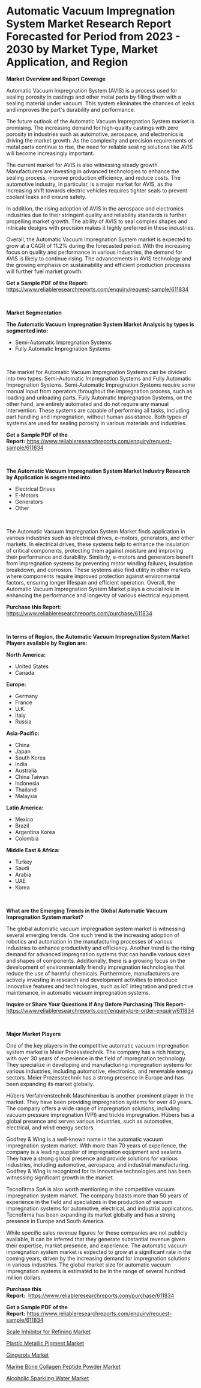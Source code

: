 <p><h1>Automatic Vacuum Impregnation System Market Research Report Forecasted for Period from 2023 -  2030 by Market Type, Market Application, and Region</h1></p><p><strong>Market Overview and Report Coverage</strong></p>
<p><p>Automatic Vacuum Impregnation System (AVIS) is a process used for sealing porosity in castings and other metal parts by filling them with a sealing material under vacuum. This system eliminates the chances of leaks and improves the part's durability and performance.</p><p>The future outlook of the Automatic Vacuum Impregnation System market is promising. The increasing demand for high-quality castings with zero porosity in industries such as automotive, aerospace, and electronics is driving the market growth. As the complexity and precision requirements of metal parts continue to rise, the need for reliable sealing solutions like AVIS will become increasingly important.</p><p>The current market for AVIS is also witnessing steady growth. Manufacturers are investing in advanced technologies to enhance the sealing process, improve production efficiency, and reduce costs. The automotive industry, in particular, is a major market for AVIS, as the increasing shift towards electric vehicles requires tighter seals to prevent coolant leaks and ensure safety.</p><p>In addition, the rising adoption of AVIS in the aerospace and electronics industries due to their stringent quality and reliability standards is further propelling market growth. The ability of AVIS to seal complex shapes and intricate designs with precision makes it highly preferred in these industries.</p><p>Overall, the Automatic Vacuum Impregnation System market is expected to grow at a CAGR of 11.2% during the forecasted period. With the increasing focus on quality and performance in various industries, the demand for AVIS is likely to continue rising. The advancements in AVIS technology and the growing emphasis on sustainability and efficient production processes will further fuel market growth.</p></p>
<p><strong>Get a Sample PDF of the Report:</strong> <a href="https://www.reliableresearchreports.com/enquiry/request-sample/611834">https://www.reliableresearchreports.com/enquiry/request-sample/611834</a></p>
<p>&nbsp;</p>
<p><strong>Market Segmentation</strong></p>
<p><strong>The Automatic Vacuum Impregnation System Market Analysis by types is segmented into:</strong></p>
<p><ul><li>Semi-Automatic Impregnation Systems</li><li>Fully Automatic Impregnation Systems</li></ul></p>
<p>&nbsp;</p>
<p><p>The market for Automatic Vacuum Impregnation Systems can be divided into two types: Semi-Automatic Impregnation Systems and Fully Automatic Impregnation Systems. Semi-Automatic Impregnation Systems require some manual input from operators throughout the impregnation process, such as loading and unloading parts. Fully Automatic Impregnation Systems, on the other hand, are entirely automated and do not require any manual intervention. These systems are capable of performing all tasks, including part handling and impregnation, without human assistance. Both types of systems are used for sealing porosity in various materials and industries.</p></p>
<p><strong>Get a Sample PDF of the Report:</strong>&nbsp;<a href="https://www.reliableresearchreports.com/enquiry/request-sample/611834">https://www.reliableresearchreports.com/enquiry/request-sample/611834</a></p>
<p>&nbsp;</p>
<p><strong>The Automatic Vacuum Impregnation System Market Industry Research by Application is segmented into:</strong></p>
<p><ul><li>Electrical Drives</li><li>E-Motors</li><li>Generators</li><li>Other</li></ul></p>
<p>&nbsp;</p>
<p><p>The Automatic Vacuum Impregnation System Market finds application in various industries such as electrical drives, e-motors, generators, and other markets. In electrical drives, these systems help to enhance the insulation of critical components, protecting them against moisture and improving their performance and durability. Similarly, e-motors and generators benefit from impregnation systems by preventing motor winding failures, insulation breakdown, and corrosion. These systems also find utility in other markets where components require improved protection against environmental factors, ensuring longer lifespan and efficient operation. Overall, the Automatic Vacuum Impregnation System Market plays a crucial role in enhancing the performance and longevity of various electrical equipment.</p></p>
<p><strong>Purchase this Report:</strong>&nbsp; <a href="https://www.reliableresearchreports.com/purchase/611834">https://www.reliableresearchreports.com/purchase/611834</a></p>
<p>&nbsp;</p>
<p><strong>In terms of Region, the Automatic Vacuum Impregnation System Market Players available by Region are:</strong></p>
<p>
    <p> <strong> North America: </strong>
        <ul>
            <li>United States</li>
            <li>Canada</li>
        </ul>
        </p> 
    <p> <strong> Europe: </strong>
        <ul>
            <li>Germany</li>
            <li>France</li>
            <li>U.K.</li>
            <li>Italy</li>
            <li>Russia</li>
        </ul>
        </p> 
    <p> <strong> Asia-Pacific: </strong>
        <ul>
            <li>China</li>
            <li>Japan</li>
            <li>South Korea</li>
            <li>India</li>
            <li>Australia</li>
            <li>China Taiwan</li>
            <li>Indonesia</li>
            <li>Thailand</li>
            <li>Malaysia</li>
        </ul>
        </p> 
    <p> <strong> Latin America: </strong>
        <ul>
            <li>Mexico</li>
            <li>Brazil</li>
            <li>Argentina Korea</li>
            <li>Colombia</li>
        </ul>
        </p> 
    <p> <strong> Middle East & Africa: </strong>
        <ul>
            <li>Turkey</li>
            <li>Saudi</li>
            <li>Arabia</li>
            <li>UAE</li>
            <li>Korea</li>
        </ul>
    </p>
    </p>
<p>&nbsp;</p>
<p><strong>What are the Emerging Trends in the Global Automatic Vacuum Impregnation System market?</strong></p>
<p><p>The global automatic vacuum impregnation system market is witnessing several emerging trends. One such trend is the increasing adoption of robotics and automation in the manufacturing processes of various industries to enhance productivity and efficiency. Another trend is the rising demand for advanced impregnation systems that can handle various sizes and shapes of components. Additionally, there is a growing focus on the development of environmentally friendly impregnation technologies that reduce the use of harmful chemicals. Furthermore, manufacturers are actively investing in research and development activities to introduce innovative features and technologies, such as IoT integration and predictive maintenance, in automatic vacuum impregnation systems.</p></p>
<p><strong>Inquire or Share Your Questions If Any Before Purchasing This Report</strong>- <a href="https://www.reliableresearchreports.com/enquiry/pre-order-enquiry/611834">https://www.reliableresearchreports.com/enquiry/pre-order-enquiry/611834</a></p>
<p>&nbsp;</p>
<p><strong>Major Market Players</strong></p>
<p><p>One of the key players in the competitive automatic vacuum impregnation system market is Meier Prozesstechnik. The company has a rich history, with over 30 years of experience in the field of impregnation technology. They specialize in developing and manufacturing impregnation systems for various industries, including automotive, electronics, and renewable energy sectors. Meier Prozesstechnik has a strong presence in Europe and has been expanding its market globally.</p><p>Hübers Verfahrenstechnik Maschinenbau is another prominent player in the market. They have been providing impregnation systems for over 40 years. The company offers a wide range of impregnation solutions, including vacuum pressure impregnation (VPI) and trickle impregnation. Hübers has a global presence and serves various industries, such as automotive, electrical, and wind energy sectors.</p><p>Godfrey & Wing is a well-known name in the automatic vacuum impregnation system market. With more than 70 years of experience, the company is a leading supplier of impregnation equipment and sealants. They have a strong global presence and provide solutions for various industries, including automotive, aerospace, and industrial manufacturing. Godfrey & Wing is recognized for its innovative technologies and has been witnessing significant growth in the market.</p><p>Tecnofirma SpA is also worth mentioning in the competitive vacuum impregnation system market. The company boasts more than 50 years of experience in the field and specializes in the production of vacuum impregnation systems for automotive, electrical, and industrial applications. Tecnofirma has been expanding its market globally and has a strong presence in Europe and South America.</p><p>While specific sales revenue figures for these companies are not publicly available, it can be inferred that they generate substantial revenue given their expertise, market presence, and experience. The automatic vacuum impregnation system market is expected to grow at a significant rate in the coming years, driven by the increasing demand for impregnation solutions in various industries. The global market size for automatic vacuum impregnation systems is estimated to be in the range of several hundred million dollars.</p></p>
<p><strong>Purchase this Report:</strong>&nbsp;&nbsp;<a href="https://www.reliableresearchreports.com/purchase/611834">https://www.reliableresearchreports.com/purchase/611834</a></p>
<p></p>
<p><strong>Get a Sample PDF of the Report:</strong>&nbsp;<a href="https://www.reliableresearchreports.com/enquiry/request-sample/611834">https://www.reliableresearchreports.com/enquiry/request-sample/611834</a></p>
<p><p><a href="https://www.linkedin.com/pulse/decoding-scale-inhibitor-refining-market-deep-dive-latest/">Scale Inhibitor for Refining Market</a></p><p><a href="https://www.linkedin.com/pulse/plastic-metallic-pigment-market-research-report-provides/">Plastic Metallic Pigment Market</a></p><p><a href="https://medium.com/@edwinsporer/gingerols-market-size-growth-forecast-2023-2030-8def53da7d46">Gingerols Market</a></p><p><a href="https://www.linkedin.com/pulse/marine-bone-collagen-peptide-powder-market-share-amp-new/">Marine Bone Collagen Peptide Powder Market</a></p><p><a href="https://medium.com/@dellkoepp/alcoholic-sparkling-water-market-size-growth-forecast-2023-2030-daee27a6865c">Alcoholic Sparkling Water Market</a></p></p>